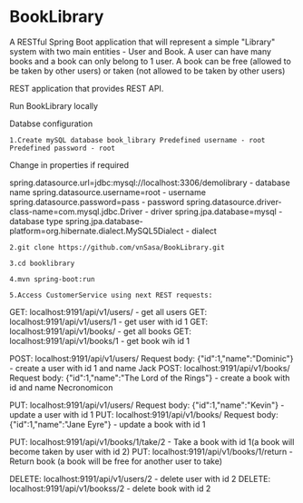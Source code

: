 # BookLibrary

A RESTful Spring Boot application that will represent a simple "Library" system with two main entities - User and Book. A user can have many books and a book can only belong to 1 user. A book can be free (allowed to be taken by other users) or taken (not allowed to be taken by other users)

REST application that provides REST API.

Run BookLibrary locally

Databse configuration

	1.Create mySQL database book_library Predefined username - root Predefined password - root
Change in properties if required

spring.datasource.url=jdbc:mysql://localhost:3306/demolibrary - database name spring.datasource.username=root - username spring.datasource.password=pass - password spring.datasource.driver-class-name=com.mysql.jdbc.Driver - driver spring.jpa.database=mysql - database type spring.jpa.database-platform=org.hibernate.dialect.MySQL5Dialect - dialect

	2.git clone https://github.com/vnSasa/BookLibrary.git

	3.cd booklibrary

	4.mvn spring-boot:run

	5.Access CustomerService using next REST requests:

GET: localhost:9191/api/v1/users/ - get all users
GET: localhost:9191/api/v1/users/1 - get user with id 1
GET: localhost:9191/api/v1/books/ - get all books
GET: localhost:9191/api/v1/books/1 - get book wih id 1

POST: localhost:9191/api/v1/users/ Request body: {"id":1,"name":"Dominic"} - create a user with id 1 and name Jack
POST: localhost:9191/api/v1/books/ Request body: {"id":1,"name":"The Lord of the Rings"} - create a book with id and name Necronomicon

PUT: localhost:9191/api/v1/users/ Request body: {"id":1,"name":"Kevin"} - update a user with id 1
PUT: localhost:9191/api/v1/books/ Request body: {"id":1,"name":"Jane Eyre"} - update a book with id 1

PUT: localhost:9191/api/v1/books/1/take/2 - Take a book with id 1(a book will become taken by user with id 2)
PUT: localhost:9191/api/v1/books/1/return - Return book (a book will be free for another user to take)

DELETE: localhost:9191/api/v1/users/2 - delete user with id 2
DELETE: localhost:9191/api/v1/bookss/2 - delete book with id 2

